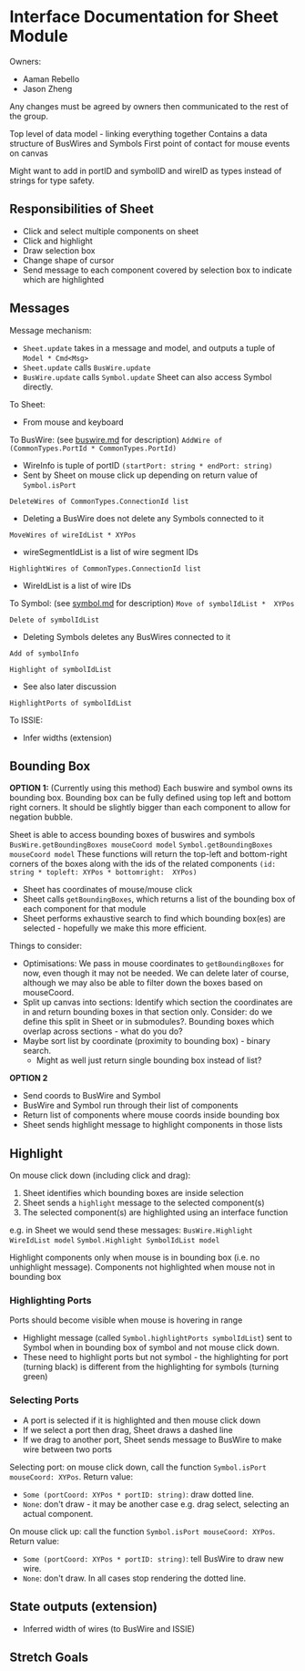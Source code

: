 # Interface Documentation for Sheet Module

Owners:
 - Aaman Rebello
 - Jason Zheng

Any changes must be agreed by owners then communicated to the rest of the group.

Top level of data model - linking everything together
Contains a data structure of BusWires and Symbols
First point of contact for mouse events on canvas

Might want to add in portID and symbolID and wireID as types instead of strings for type safety.

## Responsibilities of Sheet
 - Click and select multiple components on sheet
 - Click and highlight
 - Draw selection box
 - Change shape of cursor
 - Send message to each component covered by selection box to indicate which are highlighted

## Messages
Message mechanism:
 - `Sheet.update` takes in a message and model, and outputs a tuple of `Model * Cmd<Msg>`
 - `Sheet.update` calls `BusWire.update`
 - `BusWire.update` calls `Symbol.update`
Sheet can also access Symbol directly.

To Sheet:
 - From mouse and keyboard

To BusWire: (see [buswire.md](./buswire.md) for description)
`AddWire of (CommonTypes.PortId * CommonTypes.PortId)`
 - WireInfo is tuple of portID `(startPort: string * endPort: string)`
 - Sent by Sheet on mouse click up depending on return value of `Symbol.isPort`

`DeleteWires of CommonTypes.ConnectionId list`
 - Deleting a BusWire does not delete any Symbols connected to it

`MoveWires of wireIdList * XYPos`
- wireSegmentIdList is a list of wire segment IDs

`HighlightWires of CommonTypes.ConnectionId list`
- WireIdList is a list of wire IDs

To Symbol: (see [symbol.md](./symbol.md) for description)
`Move of symbolIdList *  XYPos`

`Delete of symbolIdList`
 - Deleting Symbols deletes any BusWires connected to it

`Add of symbolInfo`

`Highlight of symbolIdList`
 - See also later discussion

`HighlightPorts of symbolIdList`

To ISSIE: 
 - Infer widths (extension)

 ## Bounding Box

**OPTION 1:** (Currently using this method)
Each buswire and symbol owns its bounding box. Bounding box can be fully defined using top left and bottom right corners. It should be slightly bigger than each component to allow for negation bubble.

Sheet is able to access bounding boxes of buswires and symbols
`BusWire.getBoundingBoxes mouseCoord model`
`Symbol.getBoundingBoxes mouseCoord model`
These functions will return the top-left and bottom-right corners of the boxes along with the ids of the related components `(id: string * topleft: XYPos * bottomright:  XYPos)`
 - Sheet has coordinates of mouse/mouse click
 - Sheet calls `getBoundingBoxes`, which returns a list of the bounding box of each component for that module
 - Sheet performs exhaustive search to find which bounding box(es) are selected - hopefully we make this more efficient.

Things to consider:
 - Optimisations: We pass in mouse coordinates to `getBoundingBoxes` for now, even though it may not be needed. We can delete later of course, although we may also be able to filter down the boxes based on mouseCoord.
 - Split up canvas into sections: Identify which section the coordinates are in and return bounding boxes in that section only. Consider: do we define this split in Sheet or in submodules?. Bounding boxes which overlap across sections - what do you do?
 - Maybe sort list by coordinate (proximity to bounding box) - binary search.
    - Might as well just return single bounding box instead of list?

**OPTION 2**
 - Send coords to BusWire and Symbol
 - BusWire and Symbol run through their list of components
 - Return list of components where mouse coords inside bounding box
 - Sheet sends highlight message to highlight components in those lists

## Highlight
On mouse click down (including click and drag):
1. Sheet identifies which bounding boxes are inside selection
2. Sheet sends a `highlight` message to the selected component(s)
3. The selected component(s) are highlighted using an interface function

e.g. in Sheet we would send these messages:
`BusWire.Highlight WireIdList model`
`Symbol.Highlight SymbolIdList model`

Highlight components only when mouse is in bounding box (i.e. no unhighlight message). Components not highlighted when mouse not in bounding box

### Highlighting Ports
Ports should become visible when mouse is hovering in range
 - Highlight message (called `Symbol.highlightPorts symbolIdList`) sent to Symbol when in bounding box of symbol and not mouse click down.
 - These need to highlight ports but not symbol - the highlighting for port (turning black) is different from the highlighting for symbols (turning green)

### Selecting Ports
 - A port is selected if it is highlighted and then mouse click down
 - If we select a port then drag, Sheet draws a dashed line
 - If we drag to another port, Sheet sends message to BusWire to make wire between two ports

Selecting port: on mouse click down, call the function `Symbol.isPort mouseCoord: XYPos`. Return value:
 - `Some (portCoord: XYPos * portID: string)`: draw dotted line.
 - `None`: don't draw - it may be another case e.g. drag select, selecting an actual component.

On mouse click up: call the function `Symbol.isPort mouseCoord: XYPos`. Return value:
 - `Some (portCoord: XYPos * portID: string)`: tell BusWire to draw new wire.
 - `None`: don't draw.
In all cases stop rendering the dotted line.

## State outputs (extension)
 - Inferred width of wires (to BusWire and ISSIE)

## Stretch Goals
